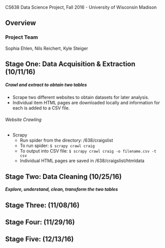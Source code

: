 CS638 Data Science Project, Fall 2016 - University of Wisconsin Madison

## Overview

### Project Team
Sophia Ehlen, Nils Reichert, Kyle Steiger


## Stage One: Data Acquisition & Extraction (10/11/16)
##### Crawl and extract to obtain two tables
* Scrape two different websites to obtain datasets for later analysis.
* Individual item HTML pages are downloaded locally and information for each is added to a CSV file.

###### Website Crawling
* Scrapy
   * Run spider from the directory: /638/craigslist
   * To run spider: `$ scrapy crawl craig`   
   * To output into CSV file: `$ scrapy crawl craig -o filename.csv -t csv`
   * Individual HTML pages are saved in /638/craigslist/htmldata


## Stage Two: Data Cleaning (10/25/16)
##### Explore, understand, clean, transform the two tables

## Stage Three: (11/08/16)

## Stage Four: (11/29/16)

## Stage Five: (12/13/16)
